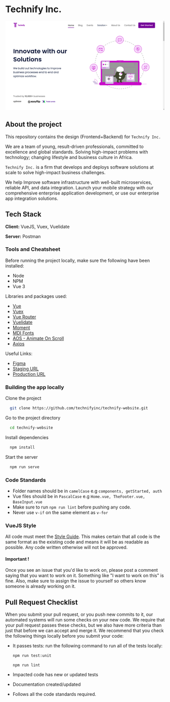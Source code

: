 # Technify Inc.

![banner](./src/assets/img/screenshot.png)

## About the project

This repository contains the design (Frontend+Backend) for `Technify Inc.`

We are a team of young, result-driven professionals, committed to
excellence and global standards. Solving high-impact problems with
technology; changing lifestyle and business culture in Africa.

`Technify Inc.` is a firm that develops and deploys software solutions
at scale to solve high-impact business challenges.

We help Improve software infrastructure with well-built
microservices, reliable API, and data integration. Launch your
mobile strategy with our comprehensive enterprise application
development, or use our enterprise app integration solutions.

## Tech Stack

**Client:** VueJS, Vuex, Vuelidate

**Server:** Postman

### Tools and Cheatsheet

Before running the project locally, make sure the following have been installed:

- Node
- NPM
- Vue 3

Libraries and packages used:

- [Vue](https://vuejs.org/)
- [Vuex](https://vuex.vuejs.org/)
- [Vue Router](https://router.vuejs.org/)
- [Vuelidate](https://vuelidate-next.netlify.app/)
- [Moment](https://momentjs.com/)
- [MDI Fonts](https://materialdesignicons.com/)
- [AOS - Animate On Scroll](https://michalsnik.github.io/aos/)
- [Axios](https://axios-http.com/)

Useful Links:

- [Figma](https://www.figma.com/file/4dKMZcOdQIxlkep3CPnJ7I/Technify-Incubator-s-team-library)
- [Staging URL](https://technifyy.netlify.app/)
- [Production URL](https://www.technifyincubator.com/)

### Building the app locally

Clone the project

```bash
  git clone https://github.com/technifyinc/technify-website.git
```

Go to the project directory

```bash
  cd technify-website
```

Install dependencies

```bash
  npm install
```

Start the server

```bash
  npm run serve
```

### Code Standards

- Folder names should be in `camelCase` e.g `components, getStarted, auth`
- Vue files should be in `PascalCase` e.g `Home.vue, TheFooter.vue, BaseInput.vue`
- Make sure to run `npm run lint` before pushing any code.
- Never use `v-if` on the same element as `v-for`

### VueJS Style

All code must meet the [Style Guide](https://v3.vuejs.org/style-guide/). This makes certain that all code is the same format as the existing code and means it will be as readable as possible.
Any code written otherwise will not be approved.

#### Important !

Once you see an issue that you'd like to work on, please post a comment saying
that you want to work on it. Something like "I want to work on this" is fine.
Also, make sure to assign the issue to yourself so others know someone is
already working on it.

## Pull Request Checklist

When you submit your pull request, or you push new commits to it, our automated
systems will run some checks on your new code. We require that your pull request
passes these checks, but we also have more criteria than just that before we can
accept and merge it. We recommend that you check the following things locally
before you submit your code:

- It passes tests: run the following command to run all of the tests locally:

  ```
  npm run test:unit
  ```

  ```
  npm run lint
  ```

- Impacted code has new or updated tests
- Documentation created/updated
- Follows all the code standards required.
